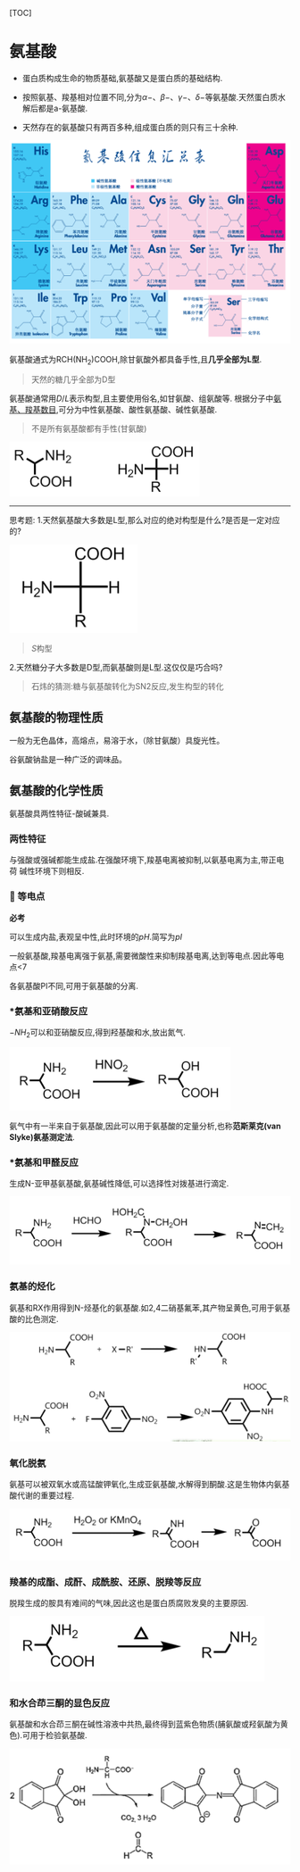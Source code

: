 [TOC]

# 氨基酸

+   蛋白质构成生命的物质基础,氨基酸又是蛋白质的基础结构.

+   按照氨基、羧基相对位置不同,分为$\alpha-$、$\beta-$、$\gamma-$、$\delta-$等氨基酸.天然蛋白质水解后都是a-氨基酸.

+   天然存在的氨基酸只有两百多种,组成蛋白质的则只有三十余种.

![image-20210622090859881](image/image-20210622090859881.png)

氨基酸通式为$\mathrm{RCH(NH_2)COOH},$除甘氨酸外都具备手性,且**几乎全部为L型**.

>   天然的糖几乎全部为D型

氨基酸通常用$D/L$表示构型,且主要使用俗名,如甘氨酸、组氨酸等.
根据分子中<u>氨基、羧基数目</u>,可分为中性氨基酸、酸性氨基酸、碱性氨基酸.



>   不是所有氨基酸都有手性(甘氨酸)

>   

![image-20210622090915708](image/image-20210622090915708.png)

---

思考题:
1.天然氨基酸大多数是L型,那么对应的绝对构型是什么?是否是一定对应的?

![image-20210622091111464](image/image-20210622091111464.png)

>   $S$构型

2.天然糖分子大多数是D型,而氨基酸则是L型.这仅仅是巧合吗?

>   石炜的猜测:糖与氨基酸转化为SN2反应,发生构型的转化

## 氨基酸的物理性质

一般为无色晶体，高熔点，易溶于水，（除甘氨酸）具旋光性。

谷氨酸钠盐是一种广泛的调味品。

## 氨基酸的化学性质

氨基酸具两性特征-酸碱兼具.

### 两性特征

与强酸或强碱都能生成盐.在强酸环境下,羧基电离被抑制,以氨基电离为主,带正电荷
碱性环境下则相反.

### :star2: 等电点

**必考**

可以生成内盐,表观呈中性,此时环境的$pH$.简写为$pI$

一般氨基酸,羧基电离强于氨基,需要微酸性来抑制羧基电离,达到等电点.因此等电点<7

各氨基酸PI不同,可用于氨基酸的分离.

### *氨基和亚硝酸反应

$-NH_2$可以和亚硝酸反应,得到羟基酸和水,放出氮气.

![image-20210622092816543](image/image-20210622092816543.png)

氨气中有一半来自于氨基酸,因此可以用于氨基酸的定量分析,也称**范斯莱克(van Slyke)氨基测定法**.

### *氨基和甲醛反应

生成N-亚甲基氨基酸,氨基碱性降低,可以选择性对拨基进行滴定.

![image-20210622092848485](image/image-20210622092848485.png)

### 氨基的烃化

氨基和RX作用得到N-烃基化的氨基酸.如2,4二硝基氟苯,其产物呈黄色,可用于氨基酸的比色测定.

![image-20210622092911958](image/image-20210622092911958.png)

### 氧化脱氨

氨基可以被双氧水或高锰酸钾氧化,生成亚氨基酸,水解得到酮酸.这是生物体内氨基酸代谢的重要过程.

![image-20210622092931932](image/image-20210622092931932.png)

### 羧基的成酯、成酐、成酰胺、还原、脱羧等反应

脱羧生成的胺具有难间的气味,因此这也是蛋白质腐败发臭的主要原因.

![image-20210622092947816](image/image-20210622092947816.png)

### 和水合茚三酮的显色反应

氨基酸和水合茚三酮在碱性溶液中共热,最终得到蓝紫色物质(脯氨酸或羟氨酸为黄色).可用于检验氨基酸.

![image-20210622093032706](image/image-20210622093032706.png)
